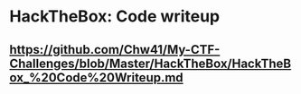 # HackTheBox: Code writeup
## https://github.com/Chw41/My-CTF-Challenges/blob/Master/HackTheBox/HackTheBox_%20Code%20Writeup.md
